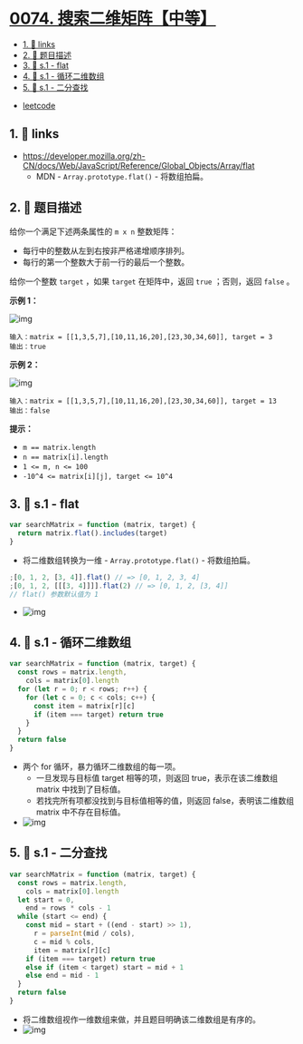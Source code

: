 # [0074. 搜索二维矩阵【中等】](https://github.com/tnotesjs/TNotes.leetcode/tree/main/notes/0074.%20%E6%90%9C%E7%B4%A2%E4%BA%8C%E7%BB%B4%E7%9F%A9%E9%98%B5%E3%80%90%E4%B8%AD%E7%AD%89%E3%80%91)

<!-- region:toc -->

- [1. 🔗 links](#1--links)
- [2. 📝 题目描述](#2--题目描述)
- [3. 🎯 s.1 - flat](#3--s1---flat)
- [4. 🎯 s.1 - 循环二维数组](#4--s1---循环二维数组)
- [5. 🎯 s.1 - 二分查找](#5--s1---二分查找)

<!-- endregion:toc -->

- [leetcode](https://leetcode.cn/problems/search-a-2d-matrix/)

## 1. 🔗 links

- https://developer.mozilla.org/zh-CN/docs/Web/JavaScript/Reference/Global_Objects/Array/flat
  - MDN - `Array.prototype.flat()` - 将数组拍扁。

## 2. 📝 题目描述

给你一个满足下述两条属性的 `m x n` 整数矩阵：

- 每行中的整数从左到右按非严格递增顺序排列。
- 每行的第一个整数大于前一行的最后一个整数。

给你一个整数 `target` ，如果 `target` 在矩阵中，返回 `true` ；否则，返回 `false` 。

**示例 1：**

![img](https://cdn.jsdelivr.net/gh/tnotesjs/imgs@main/2024-11-02-21-32-16.png)

```
输入：matrix = [[1,3,5,7],[10,11,16,20],[23,30,34,60]], target = 3
输出：true
```

**示例 2：**

![img](https://cdn.jsdelivr.net/gh/tnotesjs/imgs@main/2024-11-02-21-32-35.png)

```
输入：matrix = [[1,3,5,7],[10,11,16,20],[23,30,34,60]], target = 13
输出：false
```

**提示：**

- `m == matrix.length`
- `n == matrix[i].length`
- `1 <= m, n <= 100`
- `-10^4 <= matrix[i][j], target <= 10^4`

## 3. 🎯 s.1 - flat

```javascript
var searchMatrix = function (matrix, target) {
  return matrix.flat().includes(target)
}
```

- 将二维数组转换为一维 - `Array.prototype.flat()` - 将数组拍扁。

```js
;[0, 1, 2, [3, 4]].flat() // => [0, 1, 2, 3, 4]
;[0, 1, 2, [[[3, 4]]]].flat(2) // => [0, 1, 2, [3, 4]]
// flat() 参数默认值为 1
```

- ![img](https://cdn.jsdelivr.net/gh/tnotesjs/imgs@main/2024-11-03-21-45-21.png)

## 4. 🎯 s.1 - 循环二维数组

```javascript
var searchMatrix = function (matrix, target) {
  const rows = matrix.length,
    cols = matrix[0].length
  for (let r = 0; r < rows; r++) {
    for (let c = 0; c < cols; c++) {
      const item = matrix[r][c]
      if (item === target) return true
    }
  }
  return false
}
```

- 两个 for 循环，暴力循环二维数组的每一项。
  - 一旦发现与目标值 target 相等的项，则返回 true，表示在该二维数组 matrix 中找到了目标值。
  - 若找完所有项都没找到与目标值相等的值，则返回 false，表明该二维数组 matrix 中不存在目标值。
- ![img](https://cdn.jsdelivr.net/gh/tnotesjs/imgs@main/2024-11-03-21-47-00.png)

## 5. 🎯 s.1 - 二分查找

```javascript
var searchMatrix = function (matrix, target) {
  const rows = matrix.length,
    cols = matrix[0].length
  let start = 0,
    end = rows * cols - 1
  while (start <= end) {
    const mid = start + ((end - start) >> 1),
      r = parseInt(mid / cols),
      c = mid % cols,
      item = matrix[r][c]
    if (item === target) return true
    else if (item < target) start = mid + 1
    else end = mid - 1
  }
  return false
}
```

- 将二维数组视作一维数组来做，并且题目明确该二维数组是有序的。
- ![img](https://cdn.jsdelivr.net/gh/tnotesjs/imgs@main/2024-11-03-21-47-44.png)
